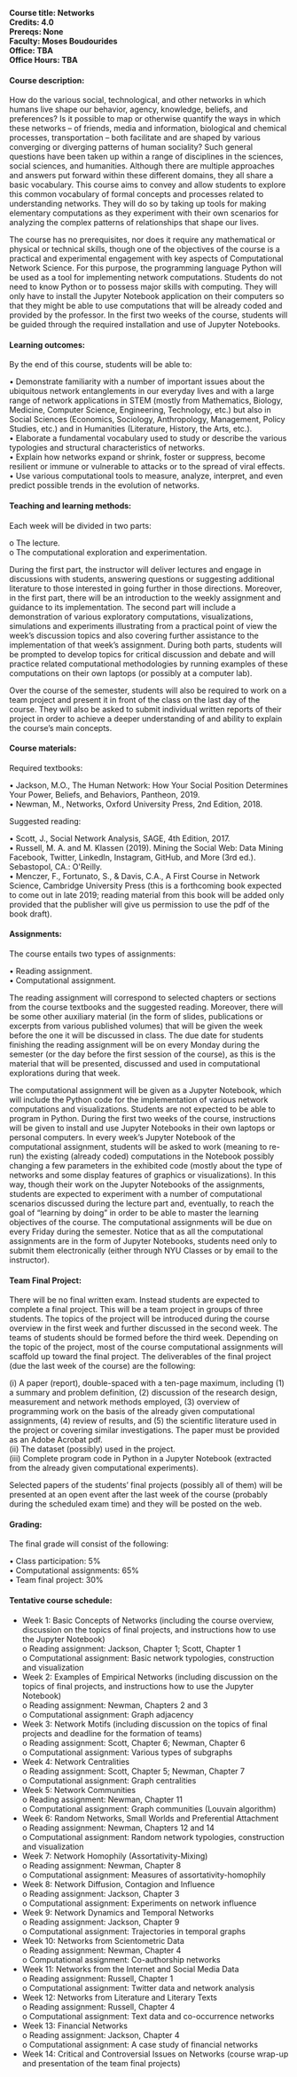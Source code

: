 **Course title: Networks**</font><br />
**Credits: 4.0**<br />
**Prereqs: None**<br /> 
**Faculty: Moses Boudourides**<br />
**Office: TBA**<br />
**Office Hours: TBA**

<h4>Course description:</h4>

How do the various social, technological, and other networks in which humans live shape our behavior, agency, knowledge, beliefs, and preferences? Is it possible to map or otherwise quantify the ways in which these networks – of friends, media and information, biological and chemical processes, transportation – both facilitate and are shaped by various converging or diverging patterns of human sociality? Such general questions have been taken up within a range of disciplines in the sciences, social sciences, and humanities. Although there are multiple approaches and answers put forward within these different domains, they all share a basic vocabulary. This course aims to convey and allow students to explore this common vocabulary of formal concepts and processes related to understanding networks. They will do so by taking up tools for making elementary computations as they experiment with their own scenarios for analyzing the complex patterns of relationships that shape our lives. 

The course has no prerequisites, nor does it require any mathematical or physical or technical skills, though one of the objectives of the course is a practical and experimental engagement with key aspects of Computational Network Science. For this purpose, the programming language Python will be used as a tool for implementing network computations. Students do not need to know Python or to possess major skills with computing. They will only have to install the Jupyter Notebook application on their computers so that they might be able to use computations that will be already coded and provided by the professor. In the first two weeks of the course, students will be guided through the required installation and use of Jupyter Notebooks.

<h4>Learning outcomes:</h4>

By the end of this course, students will be able to:

•	Demonstrate familiarity with a number of important issues about the ubiquitous network entanglements in our everyday lives and with a large range of network applications in STEM (mostly from Mathematics, Biology, Medicine, Computer Science, Engineering, Technology, etc.) but also in Social Sciences (Economics, Sociology, Anthropology, Management, Policy Studies, etc.) and in Humanities (Literature, History, the Arts, etc.).
<br />
•	Elaborate a fundamental vocabulary used to study or describe the various typologies and structural characteristics of networks.
<br />
•	Explain how networks expand or shrink, foster or suppress, become resilient or immune or vulnerable to attacks or to the spread of viral effects.
<br />
•	Use various computational tools to measure, analyze, interpret, and even predict possible trends in the evolution of networks.

<h4>Teaching and learning methods:</h4>

Each week will be divided in two parts: 

  o	The lecture.<br />
  o	The computational exploration and experimentation.

During the first part, the instructor will deliver lectures and engage in discussions with students, answering questions or suggesting additional literature to those interested in going further in those directions. Moreover, in the first part, there will be an introduction to the weekly assignment and guidance to its implementation. The second part will include a demonstration of various exploratory computations, visualizations, simulations and experiments illustrating from a practical point of view the week’s discussion topics and also covering further assistance to the implementation of that week’s assignment. During both parts, students will be prompted to develop topics for critical discussion and debate and will practice related computational methodologies by running examples of these computations on their own laptops (or possibly at a computer lab). 

Over the course of the semester, students will also be required to work on a team project and present it in front of the class on the last day of the course. They will also be asked to submit individual written reports of their project in order to achieve a deeper understanding of and ability to explain the course’s main concepts.  

<h4>Course materials:</h4>

Required textbooks:

•	Jackson, M.O., The Human Network: How Your Social Position Determines Your Power, Beliefs, and Behaviors, Pantheon, 2019.<br />
•	Newman, M., Networks, Oxford University Press, 2nd Edition, 2018.

Suggested reading:

•	Scott, J., Social Network Analysis, SAGE, 4th Edition, 2017.<br />
•	Russell, M. A. and M. Klassen (2019). Mining the Social Web: Data Mining Facebook, Twitter, LinkedIn, Instagram, GitHub, and More (3rd ed.). Sebastopol, CA.: O'Reilly.<br />
•	Menczer, F., Fortunato, S., & Davis, C.A., A First Course in Network Science, Cambridge University Press (this is a forthcoming book expected to come out in late 2019; reading material from this book will be added only provided that the publisher will give us permission to use the pdf of the book draft). 

<h4>Assignments:</h4>

The course entails two types of assignments:

•	Reading assignment.<br />
•	Computational assignment.

The reading assignment will correspond to selected chapters or sections from the course textbooks and the suggested reading. Moreover, there will be some other auxiliary material (in the form of slides, publications or excerpts from various published volumes) that will be given the week before the one it will be discussed in class. The due date for students finishing the reading assignment will be on every Monday during the semester (or the day before the first session of the course), as this is the material that will be presented, discussed and used in computational explorations during that week.

The computational assignment will be given as a Jupyter Notebook, which will include the Python code for the implementation of various network computations and visualizations. Students are not expected to be able to program in Python. During the first two weeks of the course, instructions will be given to install and use Jupyter Notebooks in their own laptops or personal computers. In every week’s Jupyter Notebook of the computational assignment, students will be asked to work (meaning to re-run) the existing (already coded) computations in the Notebook possibly changing a few parameters in the exhibited code (mostly about the type of networks and some display features of graphics or visualizations). In this way, though their work on the Jupyter Notebooks of the assignments, students are expected to experiment with a number of computational scenarios discussed during the lecture part and, eventually, to reach the goal of “learning by doing” in order to be able to master the learning objectives of the course. The computational assignments will be due on every Friday during the semester. Notice that as all the computational assignments are in the form of Jupyter Notebooks, students need only to submit them electronically (either through NYU Classes or by email to the instructor).

<h4>Team Final Project:</h4>

There will be no final written exam. Instead students are expected to complete a final project. This will be a team project in groups of three students. The topics of the project will be introduced during the course overview in the first week and further discussed in the second week. The teams of students should be formed before the third week. Depending on the topic of the project, most of the course computational assignments will scaffold up toward the final project. The deliverables of the final project (due the last week of the course) are the following:

(i)	A paper (report), double-spaced with a ten-page maximum, including (1) a summary and problem definition, (2) discussion of the research design, measurement and network methods employed, (3) overview of programming work on the basis of the already given computational assignments, (4) review of results, and (5) the scientific literature used in the project or covering similar investigations. The paper must be provided as an Adobe Acrobat pdf.<br />
(ii)	The dataset (possibly) used in the project.<br />
(iii)	Complete program code in Python in a Jupyter Notebook (extracted from the already given computational experiments). 

Selected papers of the students’ final projects (possibly all of them) will be presented at an open event after the last week of the course (probably during the scheduled exam time) and they will be posted on the web.

<h4>Grading:</h4>

The final grade will consist of the following:

•	Class participation: 5%<br />
•	Computational assignments: 65%<br />
•	Team final project: 30%

<h4>Tentative course schedule:</h4>

*	Week 1: Basic Concepts of Networks (including the course overview, discussion on the topics of final projects, and instructions how to use the Jupyter Notebook)<br />
  o	Reading assignment: Jackson, Chapter 1; Scott, Chapter 1<br />
  o	Computational assignment: Basic network typologies, construction and visualization <br />
*	Week 2: Examples of Empirical Networks (including discussion on the topics of final projects, and instructions how to use the Jupyter Notebook)<br />
  o	Reading assignment: Newman, Chapters 2 and 3 <br />
  o	Computational assignment: Graph adjacency<br />
*	Week 3: Network Motifs (including discussion on the topics of final projects and deadline for the formation of teams)<br />
  o	Reading assignment: Scott, Chapter 6; Newman, Chapter 6<br />
  o	Computational assignment: Various types of subgraphs<br />
*	Week 4: Network Centralities <br />
  o	Reading assignment: Scott, Chapter 5; Newman, Chapter 7<br />
  o	Computational assignment: Graph centralities<br />
*	Week 5: Network Communities <br />
  o	Reading assignment: Newman, Chapter 11<br />
  o	Computational assignment: Graph communities (Louvain algorithm)<br />
*	Week 6: Random Networks, Small Worlds and Preferential Attachment <br />
  o	Reading assignment: Newman, Chapters 12 and 14<br />
  o	Computational assignment: Random network typologies, construction and visualization<br />
*	Week 7: Network Homophily (Assortativity-Mixing) <br />
  o	Reading assignment: Newman, Chapter 8<br />
  o	Computational assignment: Measures of assortativity-homophily<br />
*	Week 8: Network Diffusion, Contagion and Influence <br />
  o	Reading assignment: Jackson, Chapter 3<br />
  o	Computational assignment: Experiments on network influence<br />
*	Week 9: Network Dynamics and Temporal Networks <br />
  o	Reading assignment: Jackson, Chapter 9<br />
  o	Computational assignment: Trajectories in temporal graphs<br />
*	Week 10: Networks from Scientometric Data <br />
  o	Reading assignment: Newman, Chapter 4<br />
  o	Computational assignment: Co-authorship networks<br />
*	Week 11: Networks from the Internet and Social Media Data <br />
  o	Reading assignment: Russell, Chapter 1<br />
  o	Computational assignment: Twitter data and network analysis<br />
*	Week 12: Networks from Literature and Literary Texts <br />
  o	Reading assignment: Russell, Chapter 4<br />
  o	Computational assignment: Text data and co-occurrence networks<br />
*	Week 13: Financial Networks <br />
  o	Reading assignment: Jackson, Chapter 4<br />
  o	Computational assignment: A case study of financial networks<br />
*	Week 14: Critical and Controversial Issues on Networks (course wrap-up and presentation of the team final projects)
